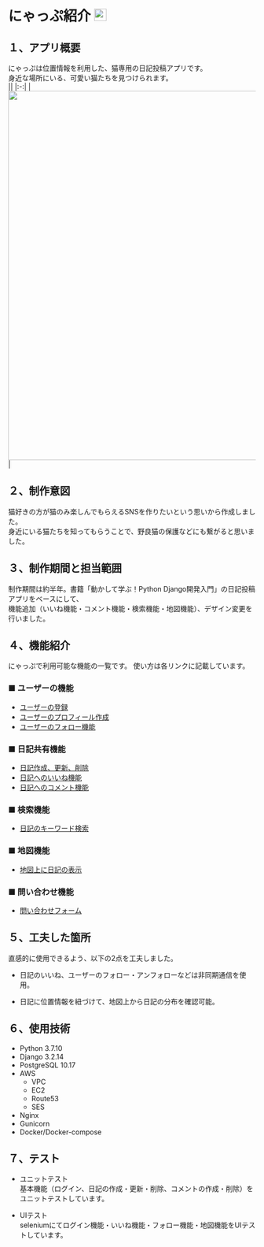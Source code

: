 # にゃっぷ紹介 <img src="https://user-images.githubusercontent.com/112099340/188294475-50ddd4cf-69bf-4c5b-820f-2618ad8f8345.png" width="25px">

## １、アプリ概要
にゃっぷは位置情報を利用した、猫専用の日記投稿アプリです。  
身近な場所にいる、可愛い猫たちを見つけられます。  
||
|:-:|
|<img src="https://user-images.githubusercontent.com/112099340/188298226-050b5e46-1af1-4707-84ef-386621fd21ba.gif" width="750px">|


## ２、制作意図
猫好きの方が猫のみ楽しんでもらえるSNSを作りたいという思いから作成しました。  
身近にいる猫たちを知ってもらうことで、野良猫の保護などにも繋がると思いました。  


## ３、制作期間と担当範囲
制作期間は約半年。書籍「動かして学ぶ！Python Django開発入門」の日記投稿アプリをベースにして、  
機能追加（いいね機能・コメント機能・検索機能・地図機能）、デザイン変更を行いました。  


## ４、機能紹介
にゃっぷで利用可能な機能の一覧です。
使い方は各リンクに記載しています。
### ■ ユーザーの機能  
- [ユーザーの登録](https://github.com/keydean130/nyapu/issues/4)  
- [ユーザーのプロフィール作成](https://github.com/keydean130/nyapu/issues/11)  
- [ユーザーのフォロー機能](https://github.com/keydean130/nyapu/issues/5)  

### ■ 日記共有機能
- [日記作成、更新、削除](https://github.com/keydean130/nyapu/issues/1)  
- [日記へのいいね機能](https://github.com/keydean130/nyapu/issues/2)  
- [日記へのコメント機能](https://github.com/keydean130/nyapu/issues/3)  

### ■ 検索機能
- [日記のキーワード検索](https://github.com/keydean130/nyapu/issues/6)  

### ■ 地図機能
- [地図上に日記の表示](https://github.com/keydean130/nyapu/issues/7)  

### ■ 問い合わせ機能
- [問い合わせフォーム](https://github.com/keydean130/nyapu/issues/8)  


## ５、工夫した箇所
直感的に使用できるよう、以下の2点を工夫しました。  
- 日記のいいね、ユーザーのフォロー・アンフォローなどは非同期通信を使用。  

- 日記に位置情報を紐づけて、地図上から日記の分布を確認可能。  

## ６、使用技術
- Python 3.7.10  
- Django 3.2.14
- PostgreSQL 10.17
- AWS
  - VPC  
  - EC2
  - Route53
  - SES
- Nginx
- Gunicorn
- Docker/Docker-compose

##  ７、テスト
- ユニットテスト  
基本機能（ログイン、日記の作成・更新・削除、コメントの作成・削除）をユニットテストしています。

- UIテスト  
seleniumにてログイン機能・いいね機能・フォロー機能・地図機能をUIテストしています。


